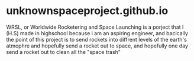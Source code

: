 # unknownspaceproject.github.io
WRSL, or Worldwide Rocketering and Space Launching is a porject that I (H.S) made in highschool because i am an aspiring engineer, and bacically the point of this project is to send rockets into diffrent levels of the earth's atmophre and hopefully send a rocket out to space, and hopefully one day send a rocket out to clean all the "space trash"
